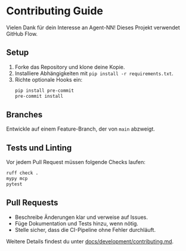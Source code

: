 # Contributing Guide

Vielen Dank für dein Interesse an Agent-NN! Dieses Projekt verwendet GitHub Flow.

## Setup

1. Forke das Repository und klone deine Kopie.
2. Installiere Abhängigkeiten mit `pip install -r requirements.txt`.
3. Richte optionale Hooks ein:
   ```bash
   pip install pre-commit
   pre-commit install
   ```

## Branches

Entwickle auf einem Feature-Branch, der von `main` abzweigt.

## Tests und Linting

Vor jedem Pull Request müssen folgende Checks laufen:

```bash
ruff check .
mypy mcp
pytest
```

## Pull Requests

- Beschreibe Änderungen klar und verweise auf Issues.
- Füge Dokumentation und Tests hinzu, wenn nötig.
- Stelle sicher, dass die CI-Pipeline ohne Fehler durchläuft.

Weitere Details findest du unter [docs/development/contributing.md](docs/development/contributing.md).
